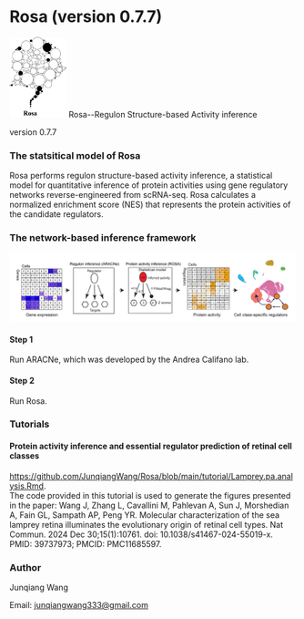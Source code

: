 # Rosa (version 0.7.7)
<img src="/Illustrative Figures/Rosa logo_r3.png" width="100" height="141">
Rosa--Regulon Structure-based Activity inference

version 0.7.7

### The statsitical model of Rosa

Rosa performs regulon structure-based activity inference, a statistical model for quantitative inference of protein activities using gene regulatory networks reverse-engineered from scRNA-seq. Rosa calculates a normalized enrichment score (NES) that represents the protein activities of the candidate regulators. 

### The network-based inference framework  
![](https://github.com/JunqiangWang/Rosa/blob/main/Illustrative%20Figures/Figure_ProteinActivityInference.png)  
#### Step 1  
Run ARACNe, which was developed by the Andrea Califano lab.
#### Step 2  
Run Rosa. 

### Tutorials  
#### Protein activity inference and essential regulator prediction of retinal cell classes
https://github.com/JunqiangWang/Rosa/blob/main/tutorial/Lamprey.pa.analysis.Rmd.  
The code provided in this tutorial is used to generate the figures presented in the paper: Wang J, Zhang L, Cavallini M, Pahlevan A, Sun J, Morshedian A, Fain GL, Sampath AP, Peng YR. Molecular characterization of the sea lamprey retina illuminates the evolutionary origin of retinal cell types. Nat Commun. 2024 Dec 30;15(1):10761. doi: 10.1038/s41467-024-55019-x. PMID: 39737973; PMCID: PMC11685597.

### Author 
Junqiang Wang

Email: junqiangwang333@gmail.com



